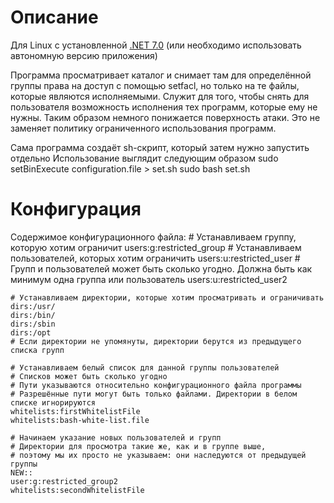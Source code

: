 # Описание
Для Linux с установленной [.NET 7.0](https://dotnet.microsoft.com/download) (или необходимо использовать автономную версию приложения)

Программа просматривает каталог и снимает там для определённой группы права на доступ с помощью setfacl,
но только на те файлы, которые являются исполняемыми.
Служит для того, чтобы снять для пользователя возможность исполнения тех программ, которые ему не нужны. Таким образом немного понижается поверхность атаки. Это не заменяет политику ограниченного использования программ.

Сама программа создаёт sh-скрипт, который затем нужно запустить отдельно
Использование выглядит следующим образом
sudo setBinExecute configuration.file > set.sh
sudo bash set.sh

# Конфигурация
Содержимое конфигурационного файла:
    # Устанавливаем группу, которую хотим ограничит
    users:g:restricted_group
    # Устанавливаем пользователей, которых хотим ограничить
    users:u:restricted_user
    # Групп и пользователей может быть сколько угодно. Должна быть как минимум одна группа или пользователь
    users:u:restricted_user2

    # Устанавливаем директории, которые хотим просматривать и ограничивать
    dirs:/usr/
    dirs:/bin/
    dirs:/sbin
    dirs:/opt
    # Если директории не упомянуты, директории берутся из предыдущего списка групп

    # Устанавливаем белый список для данной группы пользователей
    # Списков может быть сколько угодно
    # Пути указываются относительно конфигурационного файла программы
    # Разрешённые пути могут быть только файлами. Директории в белом списке игнорируются
    whitelists:firstWhitelistFile
    whitelists:bash-white-list.file

    # Начинаем указание новых пользователей и групп
    # Директории для просмотра такие же, как и в группе выше,
    # поэтому мы их просто не указываем: они наследуются от предыдущей группы
    NEW::
    user:g:restricted_group2
    whitelists:secondWhitelistFile


